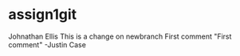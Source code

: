# assign1git
Johnathan Ellis
This is a change on newbranch
First comment
"First comment"
-Justin Case
